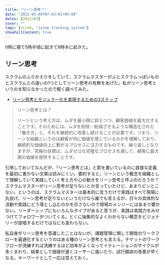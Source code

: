 ```yaml
---
title: "リーン思考？"
date: "2022-03-09T07:43:01+09:00"
dates: [2022/03]
cover: ""
tags: [scrum, "issue tracking system"]
showFullContent: true
---
```


0時に寝て5時半頃に起きて6時半に起きた。

## リーン思考

スクラムのふりかえりをしていて、スクラムマスターがふとスクラムっぽいものとスクラムとの違いの1つとしてリーン思考の有無をあげた。私がリーン思考というのを知らなかったので軽く調べてみた。

* [リーン思考とモジュラー化を実現するための3ステップ](https://www.modularmanagement.com/ja/blog/%E3%83%AA%E3%83%BC%E3%83%B3%E6%80%9D%E8%80%83%E3%81%A8%E3%83%A2%E3%82%B8%E3%83%A5%E3%83%A9%E3%83%BC%E5%8C%96%E3%82%92%E3%81%99%E3%82%8B%E3%81%9F%E3%82%81%E3%81%AE3%E3%82%B9%E3%83%86%E3%83%83%E3%83%97) 

> リーン思考とは？
> 
> リーンという考え方は、ムダを最小限に抑えつつ、顧客価値を最大化することです。そのためには、ムダを削除・削減させるような構造化された「働き方」と、それを継続的に改善し続けることが必要です。つまり、リーンな組織というのは顧客が何に価値を感じているのかを理解しており、継続的な価値向上に繋がるプロセスに注力するものです。繰り返しとなりますが、究極の目標は、ムダゼロな完璧なプロセスを通して、顧客に最大限の価値を提供することです。

引用しておいてなんだが、「リーン思考とは」と節を書いているのに直接な定義を最初に書かない文章は読みにくい。要約すると、リーンという概念を組織として理解していて実践していく考え方や心の動きをリーン思考と呼ぶのだろうか？スクラムマスターがリーン思考が足りないとか言っていたけど、あまりピンとこない。というのは、スクラムマスターは基本的に言うだけで実践はすべて現場に丸投げ。リーン思考が足りないというだけなら誰でも言えるが、日々の具体的な活動や実践にどう落とし込むのかを示さないので現場のメンバーにはあまり響かない。リーダーシップにもいろんなタイプがあると思うが、実践は実践力をみせつけてフォロワーがついてくる。とくに抽象的なよくわからない概念をビジョナリーが提唱するだけではなにも変わらない。

私自身がリーン思考を意識したことはないが、課題管理に関して開発のワークフローを最適化するというのはある種のリーン思考とも言える。チケットのワークフローが洗練すれば洗練するほど効率がよくなってイテレーションのサイクルが多くまわり、結果として価値が速くユーザーに届いたり、試行錯誤の改善が早くなる。キーワードとして一応は覚えておく。
